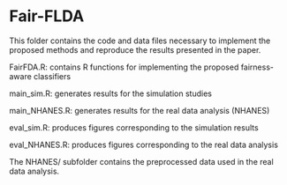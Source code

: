 # Fair-FLDA

This folder contains the code and data files necessary to implement the proposed methods and reproduce the results presented in the paper.

FairFDA.R: contains R functions for implementing the proposed fairness-aware classifiers

main_sim.R: generates results for the simulation studies

main_NHANES.R: generates results for the real data analysis (NHANES)

eval_sim.R: produces figures corresponding to the simulation results

eval_NHANES.R: produces figures corresponding to the real data analysis

The NHANES/ subfolder contains the preprocessed data used in the real data analysis.
